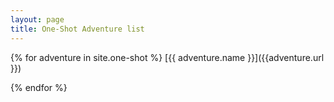 ```yaml
---
layout: page
title: One-Shot Adventure list
---
```


{% for adventure in site.one-shot %}
[{{ adventure.name }}]({{adventure.url }})

{% endfor %}
